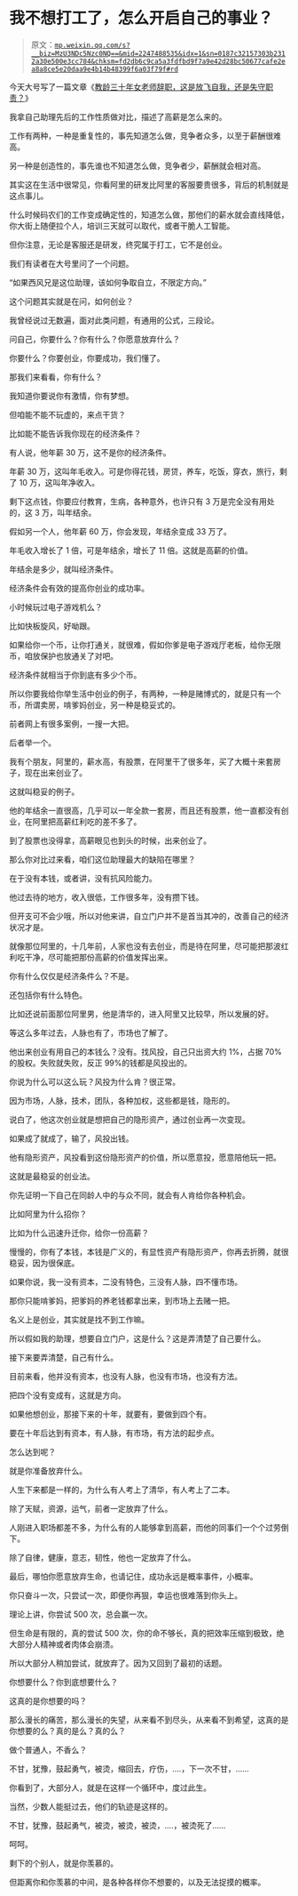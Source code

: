 # 我不想打工了，怎么开启自己的事业？

> 原文：[`mp.weixin.qq.com/s?__biz=MzU3NDc5Nzc0NQ==&mid=2247488535&idx=1&sn=0187c32157303b2312a30e500e3cc784&chksm=fd2db6c9ca5a3fdfbd9f7a9e42d28bc50677cafe2ea8a8ce5e20daa9e4b14b48399f6a03f79f#rd`](http://mp.weixin.qq.com/s?__biz=MzU3NDc5Nzc0NQ==&mid=2247488535&idx=1&sn=0187c32157303b2312a30e500e3cc784&chksm=fd2db6c9ca5a3fdfbd9f7a9e42d28bc50677cafe2ea8a8ce5e20daa9e4b14b48399f6a03f79f#rd)

今天大号写了一篇文章《[教龄三十年女老师辞职，这是放飞自我，还是失守职责？](https://mp.weixin.qq.com/s?__biz=MzU0MjYwNDU2Mw==&mid=2247489640&idx=1&sn=d3b41cab55e79d27ab8e438b134bd833&chksm=fb197414cc6efd0241250b4937e87249fc36e79ab2ddfb9ab12d4d40989e08a97ce1cbcdbd38&token=507836959&lang=zh_CN&scene=21#wechat_redirect)》 

我拿自己助理先后的工作性质做对比，描述了高薪是怎么来的。 

工作有两种，一种是重复性的，事先知道怎么做，竞争者众多，以至于薪酬很难高。

另一种是创造性的，事先谁也不知道怎么做，竞争者少，薪酬就会相对高。

其实这在生活中很常见，你看阿里的研发比阿里的客服要贵很多，背后的机制就是这点事儿。 

什么时候码农们的工作变成确定性的，知道怎么做，那他们的薪水就会直线降低，你大街上随便拉个人，培训三天就可以取代，或者干脆人工智能。 

但你注意，无论是客服还是研发，终究属于打工，它不是创业。 

我们有读者在大号里问了一个问题。

“如果西风兄是这位助理，该如何争取自立，不限定方向。”

这个问题其实就是在问，如何创业？

我曾经说过无数遍，面对此类问题，有通用的公式，三段论。

问自己，你要什么？你有什么？你愿意放弃什么？

你要什么？你要创业，你要成功，我们懂了。

那我们来看看，你有什么？ 

我知道你要说你有激情，你有梦想。 

但咱能不能不玩虚的，来点干货？

比如能不能告诉我你现在的经济条件？ 

有人说，他年薪 30 万，这不是你的经济条件。

年薪 30 万，这叫年毛收入。可是你得花钱，房贷，养车，吃饭，穿衣，旅行，剩了 10 万，这叫年净收入。

剩下这点钱，你要应付教育，生病，各种意外，也许只有 3 万是完全没有用处的，这 3 万，叫年结余。 

假如另一个人，他年薪 60 万，你会发现，年结余变成 33 万了。 

年毛收入增长了 1 倍，可是年结余，增长了 11 倍。这就是高薪的价值。

年结余是多少，就叫经济条件。 

经济条件会有效的提高你创业的成功率。 

小时候玩过电子游戏机么？

比如快板旋风，好呦跟。 

如果给你一个币，让你打通关，就很难，假如你爹是电子游戏厅老板，给你无限币，咱放保护也放通关了对吧。

经济条件就相当于你到底有多少个币。 

所以你要我给你举生活中创业的例子，有两种，一种是赌博式的，就是只有一个币，所谓卖房，啃爹妈创业，另一种是稳妥式的。 

前者网上有很多案例，一搜一大把。

后者举一个。

我有个朋友，阿里的，薪水高，有股票，在阿里干了很多年，买了大概十来套房子，现在出来创业了。 

这就叫稳妥的例子。 

他的年结余一直很高，几乎可以一年全款一套房，而且还有股票，他一直都没有创业，在阿里把高薪红利吃的差不多了。

到了股票也没得拿，高薪眼见也到头的时候，出来创业了。

那么你对比过来看，咱们这位助理最大的缺陷在哪里？

在于没有本钱，或者讲，没有抗风险能力。

他过去待的地方，收入很低，工作很多年，没有攒下钱。

但开支可不会少哦，所以对他来讲，自立门户并不是首当其冲的，改善自己的经济状况才是。 

就像那位阿里的，十几年前，人家也没有去创业，而是待在阿里，尽可能把那波红利吃干净，尽可能把那份高薪的价值发挥出来。

你有什么仅仅是经济条件么？不是。

还包括你有什么特色。

比如还说前面那位阿里男，他是清华的，进入阿里又比较早，所以发展的好。

等这么多年过去，人脉也有了，市场也了解了。

他出来创业有用自己的本钱么？没有。找风投，自己只出资大约 1%，占据 70%的股权。失败就失败，反正 99%的钱都是风投出的。

你说为什么可以这么玩？风投为什么肯？很正常。 

因为市场，人脉，技术，团队，各种加权，这些都是钱，隐形的。

说白了，他这次创业就是想把自己的隐形资产，通过创业再一次变现。

如果成了就成了，输了，风投出钱。 

他有隐形资产，风投看到这份隐形资产的价值，所以愿意投，愿意陪他玩一把。

这就是最稳妥的创业法。 

你先证明一下自己在同龄人中的与众不同，就会有人肯给你各种机会。 

比如阿里为什么招你？

比如为什么迅速升迁你，给你一份高薪？ 

慢慢的，你有了本钱，本钱是广义的，有显性资产有隐形资产，你再去折腾，就很稳妥，因为很保底。

如果你说，我一没有资本，二没有特色，三没有人脉，四不懂市场。

那你只能啃爹妈，把爹妈的养老钱都拿出来，到市场上去赌一把。 

名义上是创业，其实就是找不到工作嘛。 

所以假如我的助理，想要自立门户，这是什么？这是弄清楚了自己要什么。 

接下来要弄清楚，自己有什么。 

目前来看，他并没有资本，也没有人脉，也没有市场，也没有方法。 

把四个没有变成有，这就是方向。 

如果他想创业，那接下来的十年，就要有，要做到四个有。 

要在十年后达到有资本，有人脉，有市场，有方法的起步点。

怎么达到呢？ 

就是你准备放弃什么。 

人生下来都是一样的，为什么有人考上了清华，有人考上了二本。 

除了天赋，资源，运气，前者一定放弃了什么。

人刚进入职场都差不多，为什么有的人能够拿到高薪，而他的同事们一个个过劳倒下。 

除了自律，健康，意志，韧性，他也一定放弃了什么。 

最后，哪怕你愿意放弃生命，也请记住，成功永远是概率事件，小概率。 

你只奋斗一次，只尝试一次，即便你再狠，幸运也很难落到你头上。 

理论上讲，你尝试 500 次，总会赢一次。

但生命是有限的，真的尝试 500 次，你的命不够长，真的把效率压缩到极致，绝大部分人精神或者肉体会崩溃。

所以大部分人稍加尝试，就放弃了。因为又回到了最初的话题。

你想要什么？你到底想要什么？

这真的是你想要的吗？

那么漫长的痛苦，那么漫长的失望，从来看不到尽头，从来看不到希望，这真的是你想要的么？真的是么？真的么？ 

做个普通人，不香么？

不甘，犹豫，鼓起勇气，被烫，缩回去，疗伤，....，下一次不甘，...... 

你看到了，大部分人，就是在这样一个循环中，度过此生。

当然，少数人能挺过去，他们的轨迹是这样的。

不甘，犹豫，鼓起勇气，被烫，被烫，被烫，....，被烫死了......

呵呵。 

剩下的个别人，就是你羡慕的。

但距离你和你羡慕的中间，是各种各样你不想要的，以及无法捉摸的概率。
